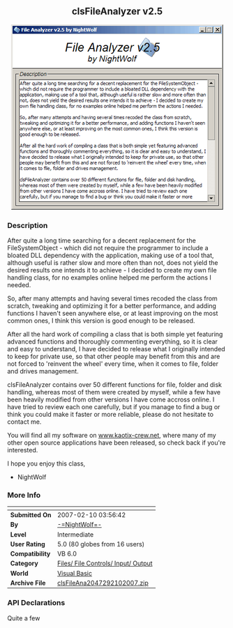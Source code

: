 ﻿<div align="center">

## clsFileAnalyzer v2\.5

<img src="PIC2007291430212733.gif">
</div>

### Description

After quite a long time searching for a decent replacement for the FileSystemObject - which did not require the programmer to include a bloated DLL dependency with the application, making use of a tool that, although useful is rather slow and more often than not, does not yield the desired results one intends it to achieve - I decided to create my own file handling class, for no examples online helped me perform the actions I needed.

So, after many attempts and having several times recoded the class from scratch, tweaking and optimizing it for a better performance, and adding functions I haven't seen anywhere else, or at least improving on the most common ones, I think this version is good enough to be released.

After all the hard work of compiling a class that is both simple yet featuring advanced functions and thoroughly commenting everything, so it is clear and easy to understand, I have decided to release what I originally intended to keep for private use, so that other people may benefit from this and are not forced to 'reinvent the wheel' every time, when it comes to file, folder and drives management.

clsFileAnalyzer contains over 50 different functions for file, folder and disk handling, whereas most of them were created by myself, while a few have been heavily modified from other versions I have come accross online. I have tried to review each one carefully, but if you manage to find a bug or think you could make it faster or more reliable, please do not hesitate to contact me.

You will find all my software on www.kaotix-crew.net, where many of my other open source applications have been released, so check back if you're interested.

I hope you enjoy this class,

- NightWolf
 
### More Info
 


<span>             |<span>
---                |---
**Submitted On**   |2007-02-10 03:56:42
**By**             |[\-=NightWolf=\-](https://github.com/Planet-Source-Code/PSCIndex/blob/master/ByAuthor/nightwolf.md)
**Level**          |Intermediate
**User Rating**    |5.0 (80 globes from 16 users)
**Compatibility**  |VB 6\.0
**Category**       |[Files/ File Controls/ Input/ Output](https://github.com/Planet-Source-Code/PSCIndex/blob/master/ByCategory/files-file-controls-input-output__1-3.md)
**World**          |[Visual Basic](https://github.com/Planet-Source-Code/PSCIndex/blob/master/ByWorld/visual-basic.md)
**Archive File**   |[clsFileAna2047292102007\.zip](https://github.com/Planet-Source-Code/nightwolf-clsfileanalyzer-v2-5__1-67832/archive/master.zip)

### API Declarations

Quite a few





